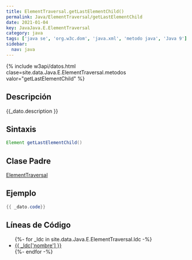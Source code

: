 ```yaml
---
title: ElementTraversal.getLastElementChild()
permalink: Java/ElementTraversal/getLastElementChild
date: 2021-01-04
key: JavaJava.E.ElementTraversal
category: java
tags: ['java se', 'org.w3c.dom', 'java.xml', 'metodo java', 'Java 9']
sidebar: 
  nav: java
---
```


{% include w3api/datos.html clase=site.data.Java.E.ElementTraversal.metodos valor="getLastElementChild" %}

## Descripción
{{_dato.description }}

## Sintaxis
~~~java
Element getLastElementChild()
~~~

## Clase Padre
[ElementTraversal](/Java/ElementTraversal/)

## Ejemplo
~~~java
{{ _dato.code}}
~~~

## Líneas de Código
<ul>
{%- for _ldc in site.data.Java.E.ElementTraversal.ldc -%}
   <li>
       <a href="{{_ldc['url'] }}">{{ _ldc['nombre'] }}</a>
   </li>
{%- endfor -%}
</ul>
